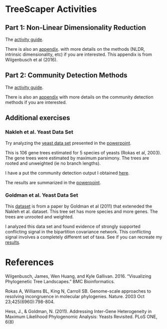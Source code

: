 # TreeScaper Activities

## Part 1: Non-Linear Dimensionality Reduction

The [activity guide](https://github.com/ssb2017/treescaper/blob/master/activities/NLDR.pdf).

There is also an [appendix](https://github.com/ssb2017/treescaper/blob/master/docs/appendix_nldr.pdf).
with more details on the methods (NLDR, intrinsic dimensionality, etc) if you are interested. This appendix is from Wilgenbusch et al (2016).

## Part 2: Community Detection Methods

The [activity guide](https://github.com/ssb2017/treescaper/blob/master/activities/NLDR.pdf).

There is also an [appendix](https://github.com/ssb2017/treescaper/blob/master/docs/appendix_com_detection.pdf) 
with more details on the community detection methods if you are interested. 

## Additional exercises

### Nakleh et al. Yeast Data Set

Try analyzing the [yeast data set](https://github.com/ssb2017/treescaper/blob/master/data/nakleh.nex)
presented in the [powerpoint](https://github.com/ssb2017/treescaper/blob/master/docs/treescaper_workshop_powerpoint.pdf).

This is 106 gene trees estimated for 5 species of yeasts (Rokas et al, 2003).  The gene trees were estimated by
maximum parsimony. The trees are rooted and unweighted (ie no branch lengths).

I have a put the community detection output I obtained [here](https://github.com/ssb2017/treescaper/blob/master/data/nakleh_output_files).

The results are summarized in the [powerpoint](https://github.com/ssb2017/treescaper/blob/master/docs/treescaper_workshop_powerpoint.pdf).

### Goldman et al. Yeast Data Set

This [dataset](https://github.com/ssb2017/treescaper/blob/master/data/goldman_yeast.nex)
is from a paper by Goldman et al (2011)  that exteneded the Nakleh et al. dataset.  This tree set has more species and more genes.
The trees are unrooted and weighted.

I analyzed this data set and found evidence of strongly supported conflicting signal
in the bipartition covariance network.  This conflicting signal involves a completely different set of taxa.
See if you can recreate my [results](https://github.com/ssb2017/treescaper/blob/master/data/goldman_yeat_output_files).


# References

Wilgenbusch, James, Wen Huang, and Kyle Gallivan. 2016. “Visualizing Phylogenetic Tree Landscapes.”
BMC Bioinformatics.

Rokas A, Williams BL, King N, Carroll SB. Genome-scale approaches to resolving incongruence in molecular phylogenies. Nature. 2003 Oct 23;425(6960):798-804.

Hess, J., & Goldman, N. (2011). Addressing Inter-Gene Heterogeneity in Maximum Likelihood Phylogenomic Analysis: Yeasts Revisited. PLoS ONE, 6(8)

